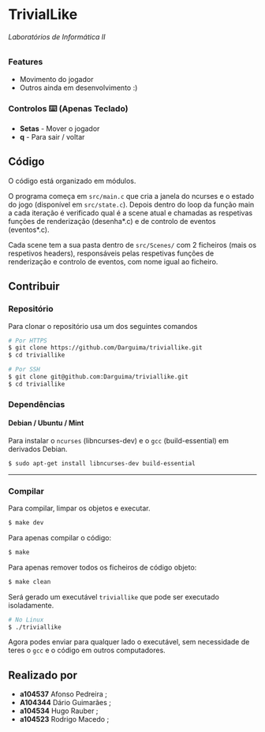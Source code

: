 # TrivialLike
###### Laboratórios de Informática II

### Features

* Movimento do jogador
* Outros ainda em desenvolvimento :)

### Controlos ⌨️ (Apenas Teclado)

* **Setas** - Mover o jogador
* **q** - Para sair / voltar

## Código

O código está organizado em módulos.

O programa começa em `src/main.c` que cria a janela do ncurses e o estado do jogo (disponível em `src/state.c`). Depois dentro do loop da função main a cada iteração é verificado qual é a scene atual e chamadas as respetivas funções de renderização (desenha*.c) e de controlo de eventos (eventos*.c).

Cada scene tem a sua pasta dentro de `src/Scenes/` com 2 ficheiros (mais os respetivos headers), responsáveis pelas respetivas funções de renderização e controlo de eventos, com nome igual ao ficheiro.

## Contribuir

### Repositório

Para clonar o repositório usa um dos seguintes comandos

```bash
# Por HTTPS
$ git clone https://github.com/Darguima/triviallike.git
$ cd triviallike

# Por SSH
$ git clone git@github.com:Darguima/triviallike.git
$ cd triviallike
```

### Dependências

#### Debian / Ubuntu / Mint

Para instalar o `ncurses` (libncurses-dev) e o `gcc` (build-essential) em derivados Debian.

```bash
$ sudo apt-get install libncurses-dev build-essential
```

---

### Compilar

Para compilar, limpar os objetos e executar.

```bash
$ make dev
```

Para apenas compilar o código:

```bash
$ make
```

Para apenas remover todos os ficheiros de código objeto:

```bash
$ make clean
```

Será gerado um executável `triviallike` que pode ser executado isoladamente.

```bash
# No Linux
$ ./triviallike
```

Agora podes enviar para qualquer lado o executável, sem necessidade de teres o `gcc` e o código em outros computadores.

## Realizado por

- **a104537** Afonso Pedreira ;
- **A104344** Dário Guimarães ;
- **a104534** Hugo Rauber ;
- **a104523** Rodrigo Macedo ;
